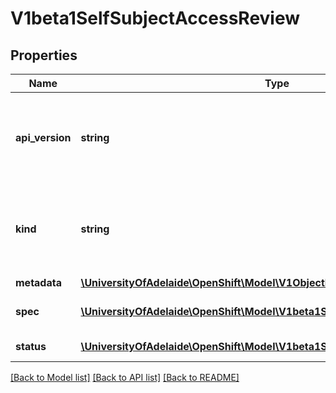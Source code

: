 # V1beta1SelfSubjectAccessReview

## Properties
Name | Type | Description | Notes
------------ | ------------- | ------------- | -------------
**api_version** | **string** | APIVersion defines the versioned schema of this representation of an object. Servers should convert recognized schemas to the latest internal value, and may reject unrecognized values. More info: http://releases.k8s.io/HEAD/docs/devel/api-conventions.md#resources | [optional] 
**kind** | **string** | Kind is a string value representing the REST resource this object represents. Servers may infer this from the endpoint the client submits requests to. Cannot be updated. In CamelCase. More info: http://releases.k8s.io/HEAD/docs/devel/api-conventions.md#types-kinds | [optional] 
**metadata** | [**\UniversityOfAdelaide\OpenShift\Model\V1ObjectMeta**](V1ObjectMeta.md) |  | [optional] 
**spec** | [**\UniversityOfAdelaide\OpenShift\Model\V1beta1SelfSubjectAccessReviewSpec**](V1beta1SelfSubjectAccessReviewSpec.md) | Spec holds information about the request being evaluated.  user and groups must be empty | 
**status** | [**\UniversityOfAdelaide\OpenShift\Model\V1beta1SubjectAccessReviewStatus**](V1beta1SubjectAccessReviewStatus.md) | Status is filled in by the server and indicates whether the request is allowed or not | [optional] 

[[Back to Model list]](../README.md#documentation-for-models) [[Back to API list]](../README.md#documentation-for-api-endpoints) [[Back to README]](../README.md)


